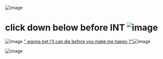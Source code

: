![image](https://github.com/user-attachments/assets/997c5615-5999-430a-88f6-9950227b4116)


# click down below before INT ![image](https://github.com/user-attachments/assets/a5c638d6-0634-476c-ad7d-2db7cf732f07)

![image](https://github.com/user-attachments/assets/bf6cf4f0-7fc0-415e-884f-d9bf857731f2)
[" wanna bet I'll can die before you make me happy ?"](https://akaioslinks.straw.page)![image](https://github.com/user-attachments/assets/5c4f6d8a-e736-43ff-bf55-178b07b93557)


![image](https://github.com/user-attachments/assets/a5d145ca-e634-4099-9708-46e4e38ef311)
